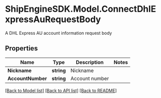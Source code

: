 # ShipEngineSDK.Model.ConnectDhlExpressAuRequestBody
A DHL Express AU account information request body

## Properties

Name | Type | Description | Notes
------------ | ------------- | ------------- | -------------
**Nickname** | **string** | Nickname | 
**AccountNumber** | **string** | Account number | 

[[Back to Model list]](../README.md#documentation-for-models) [[Back to API list]](../README.md#documentation-for-api-endpoints) [[Back to README]](../README.md)

